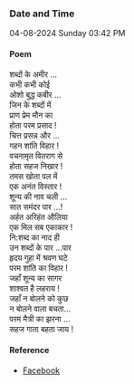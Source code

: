 ### Date and Time

04-08-2024 Sunday 03:42 PM

#### Poem

शब्दों के अमीर ... <br />
कभी कभी कोई  <br />
ओशो बुद्ध कबीर ... <br />
जिन के शब्दों में  <br />
प्राण प्रेम मौन का  <br />
होता परम प्रसाद ! <br />
चित्त प्रसन्न और ... <br />
गहन शांति विहार ! <br />
वचनामृत वितराग से  <br />
होता सहज निखार ! <br />
तमस खोता पल में  <br />
एक अनंत विस्तार ! <br />
शून्य की नाव  चली ... <br />
सात समंदर पार ...! <br />
अर्हत अरिहंत औलिया <br />
एक मिल सब एकाकार ! <br />
नि:शब्द का नाद ही  <br />
उन शब्दों के पार ...पार  <br />
हृदय गुहा में श्रवण घटे <br />
परम शांति का विहार ! <br />
जहाँ शून्य का सागर  <br />
शाश्वत है लहराय ! <br />
जहाँ न बोलने को कुछ  <br />
न बोलने वाला बचता... <br />
परम मैत्री का झरना ... <br />
सहज गाता बहता जाय !

#### Reference

* [Facebook](https://www.facebook.com/share/p/L1qDeCw4TXkpKWcB/?mibextid=xfxF2i)
